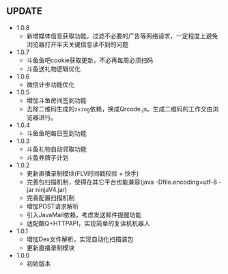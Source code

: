 ## UPDATE  
* 1.0.8
	* 新增媒体信息获取功能，过滤不必要的广告等网络请求，一定程度上避免浏览器打开半天关键信息读不到的问题
* 1.0.7
	* 斗鱼鱼吧cookie获取更新，不必再每周必须扫码
	* 斗鱼送礼物逻辑优化  
* 1.0.6
	* 微信计步功能优化  
* 1.0.5
	* 增加斗鱼房间签到功能
	* 去除二维码生成的`zxing`依赖，换成Qrcode.js。生成二维码的工作交由浏览器进行。  
* 1.0.4 
    * 斗鱼鱼吧每日签到功能
* 1.0.3 
    * 斗鱼礼物自动领取功能
    * 斗鱼养牌子计划
* 1.0.2 
    * 更新直播录制模块(FLV时间戳校验 + 快手)
    * 完善包扫描机制，使得在其它平台也能兼容(java -Dfile.encoding=utf-8 -jar ninjaV4.jar)
    * 完善配置扫描机制
    * 增加POST请求解析
    * 引入JavaMail依赖，考虑发送邮件提醒功能
    * 适配酷Q+HTTPAPI，实现简单的复读机机器人
* 1.0.1 
    * 增加Dex文件解析，实现自动化扫描装包
    * 更新直播录制模块
* 1.0.0 
    * 初始版本